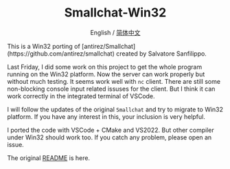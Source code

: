 <div align="center">

# Smallchat-Win32
English / [简体中文](./README_CN.md)

</div>
This is a Win32 porting of [antirez/Smallchat](https://github.com/antirez/smallchat) created by Salvatore Sanfilippo.


Last Friday, I did some work on this project to get the whole program running on the Win32 platform. Now the server can work properly but without much testing. It seems work well with `nc` client. There are still some non-blocking console input related issuses for the client. But I think it can work correctly in the integrated terminal of VSCode.

I will follow the updates of the original `Smallchat` and try to migrate to Win32 platform. If you have any interest in this, your inclusion is very helpful.

I ported the code with VSCode + CMake and VS2022. But other compiler under Win32 should work too. If you catch any problem, please open an issue.

The original [README](README_Smallchat.md) is here.






